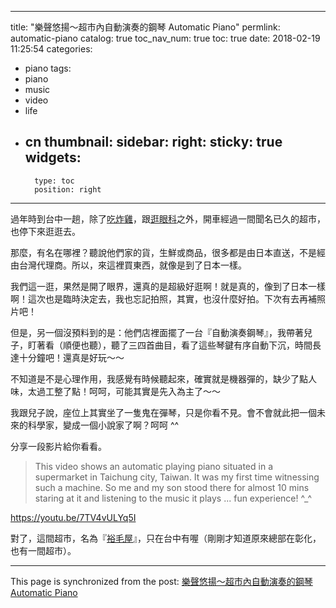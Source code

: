 
---
title: "樂聲悠揚～超市內自動演奏的鋼琴 Automatic Piano"
permlink: automatic-piano
catalog: true
toc_nav_num: true
toc: true
date: 2018-02-19 11:25:54
categories:
- piano
tags:
- piano
- music
- video
- life
- cn
thumbnail: 
sidebar:
    right:
        sticky: true
widgets:
    -
        type: toc
        position: right
---


過年時到台中一趟，除了[吃炸雞](https://steemit.com/cn/@deanliu/j-and-g-fried-chicken)，跟[逛眼科](https://steemit.com/photography/@deanliu/go-to-miyahara-eye-hospital-for-cakes)之外，開車經過一間聞名已久的超市，也停下來逛逛去。

那麼，有名在哪裡？聽說他們家的貨，生鮮或商品，很多都是由日本直送，不是經由台灣代理商。所以，來這裡買東西，就像是到了日本一樣。

我們這一逛，果然是開了眼界，還真的是超級好逛啊！就是真的，像到了日本一樣啊！這次也是臨時決定去，我也忘記拍照，其實，也沒什麼好拍。下次有去再補照片吧！

但是，另一個沒預料到的是：他們店裡面擺了一台『自動演奏鋼琴』，我帶著兒子，盯著看（順便也聽），聽了三四首曲目，看了這些琴鍵有序自動下沉，時間長達十分鐘吧！還真是好玩～～

不知道是不是心理作用，我感覺有時候聽起來，確實就是機器彈的，缺少了點人味，太過工整了點！呵呵，可能其實是先入為主了～～

我跟兒子說，座位上其實坐了一隻鬼在彈琴，只是你看不見。會不會就此把一個未來的科學家，變成一個小說家了啊？呵呵 ^^

分享一段影片給你看看。

>This video shows an automatic playing piano situated in a supermarket in Taichung city, Taiwan. It was my first time witnessing such a machine. So me and my son stood there for almost 10 mins staring at it and listening to the music it plays ... fun experience! ^_^

https://youtu.be/7TV4vULYq5I

對了，這間超市，名為『[裕毛屋](https://www.facebook.com/CapitinYumaowu/)』，只在台中有喔（剛剛才知道原來總部在彰化，也有一間超市）。

- - -

This page is synchronized from the post: [樂聲悠揚～超市內自動演奏的鋼琴 Automatic Piano](https://steemit.com/@deanliu/automatic-piano)
